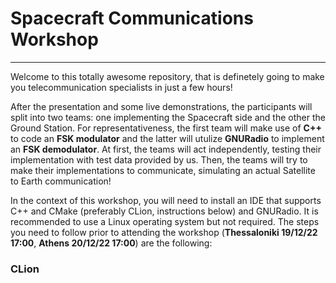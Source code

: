 # Spacecraft Communications Workshop 

---

Welcome to this totally awesome repository, that is definetely going to make you telecommunication specialists in just a few hours!

After the presentation and some live demonstrations, the participants will split into two teams: one implementing the Spacecraft side and the other the Ground Station. For representativeness, the first team will make use of **C++** to code an **FSK modulator** and the latter will utulize **GNURadio** to implement an **FSK demodulator**. At first, the teams will act independently, testing their implementation with test data provided by us. Then, the teams will try to make their implementations to communicate, simulating an actual Satellite to Earth communication!

In the context of this workshop, you will need to install an IDE that supports C++ and CMake (preferably CLion, instructions below) and GNURadio. It is recommended to use a Linux operating system but not required. The steps you need to follow prior to attending the workshop (**Thessaloniki 19/12/22 17:00**, **Athens 20/12/22 17:00**) are the following:

### CLion
